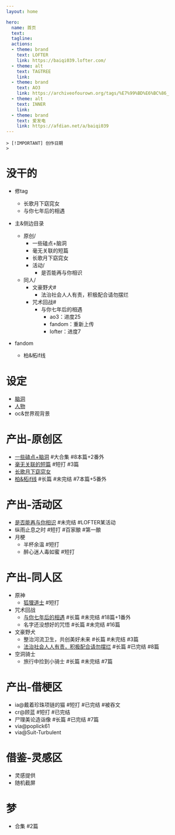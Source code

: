 ```yaml
---
layout: home

hero:
  name: 首页
  text: 
  tagline: 
  actions:
  - theme: brand
    text: LOFTER
    link: https://baiqi039.lofter.com/
  - theme: alt
    text: TAGTREE
    link: 
  - theme: brand
    text: AO3
    link: https://archiveofourown.org/tags/%E7%99%BD%E6%BC%86_
  - theme: alt
    text: INNER
    link: 
  - theme: brand
    text: 爱发电
    link: https://afdian.net/a/baiqi039
---
```


```
> [!IMPORTANT] 创作日期
> 
```

# 没干的
- 修tag
  - 长歌月下窈窕女
  - 与你七年后的相遇

- 主&侧边目录
  - 原创/
    - 一些磕点+脑洞
    - 毫无关联的短篇
    - 长歌月下窈窕女
    - 活动/
      - 是否能再与你相识
  - 同人/
    - 文豪野犬#
      - 法治社会人人有责，积极配合请勿摆烂
    - 咒术回战#
      - 与你七年后的相遇
        - ao3：进度25
        - fandom：重新上传
        - lofter：进度7

- fandom
  - 柏&柘if线

# 设定
  - [脑洞](./setting/brainstorm.md)
  - [人物](./setting/character.md)
  - oc&世界观背景

# 产出-原创区
  - [一些磕点+脑洞](./original/brainstorm/main.md) #大合集 #8本篇+2番外
  - [毫无关联的短篇](./original/short/main.md) #短打 #3篇
  - [长歌月下窈窕女](./original/moon/main.md)
  - [柏&柘if线](./original/bo&tuo_if/main.md) #长篇 #未完结 #7本篇+5番外

# 产出-活动区
  - [是否能再与你相识](./original/event/again/main.md) #未完结 #LOFTER某活动
  - 纵雨止息之时 #短打 #百家酿 #第一酿
  - 月梗
    - 半杯余温 #短打
    - 醉心迷人毒如蜜 #短打

# 产出-同人区
  - 原神
    - [狐狸道士](./fanfiction/genshin/fox/main.md) #短打
  - 咒术回战
    - [与你七年后的相遇](./fanfiction/jujutsu/7year/main.md) #长篇 #未完结 #18篇+1番外
    - 名字还没想好的咒悟 #长篇 #未完结 #16篇
  - 文豪野犬
    - 整治河流卫生，共创美好未来 #长篇 #未完结 #3篇
    - [法治社会人人有责，积极配合请勿摆烂](./fanfiction/bs_dogs/everyone/main.md) #长篇 #已完结 #8篇
  - 空洞骑士 
    - 旅行中捡到小骑士 #长篇 #未完结 #7篇

# 产出-借梗区
  - ia@戴着珍珠项链的猫 #短打 #已完结 #被吞文
  - cr@顾蓝 #短打 #已完结
  - 尸理美论造诣像 #长篇 #已完结 #7篇
  - via@poplick61
  - via@Suit-Turbulent

# 借鉴-灵感区
  - 灵感提供
  - 随机截屏

# 梦
  - 合集 #2篇